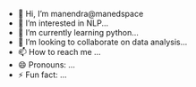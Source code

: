 - 👋 Hi, I’m manendra@manedspace
- 👀 I’m interested in NLP...
- 🌱 I’m currently learning python...
- 💞️ I’m looking to collaborate on data analysis...
- 📫 How to reach me ...
- 😄 Pronouns: ...
- ⚡ Fun fact: ...

<!---
manedspace/manedspace is a ✨ special ✨ repository because its `README.md` (this file) appears on your GitHub profile.
You can click the Preview link to take a look at your changes.
--->
